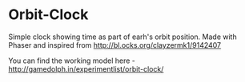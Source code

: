 Orbit-Clock
===========

Simple clock showing time as part of earh's orbit position. Made with Phaser and inspired from http://bl.ocks.org/clayzermk1/9142407


You can find the working model  here - http://gamedolph.in/experimentlist/orbit-clock/
